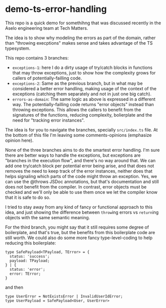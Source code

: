 # demo-ts-error-handling

This repo is a quick demo for somethihng that was discussed recently in the Aselo engineering team at Tech Matters.

The idea is to show why modeling the errors as part of the domain, rather than "throwing execptions" makes sense and takes advantage of the TS typesystem.

This repo contains 3 branches:
- `exceptions-1`: here I do a dirty usage of try/catch blocks in functions that may throw exceptions, just to show how the complexity grows for callers of potentially-failling code.
- `exceptions-2`: Same as the previous branch, but in what may be considered a better error handling, making usage of the context of the exceptions (catching them separately and not in just one big catch).
- `errors-as-domain`: The same logic as above is expressed in a different way. The potentially-failling code returns "error objects" instead than throwing exceptions. This allows the callers to benefit from the signatures of the functions, reducing complexity, bolierplate and the need for "tracking error instances".

The idea is for you to navigate the branches, specially `src/index.ts` file. At the bottom of this file I'm leaving some comments-opinions (emphasize opinion here).

None of the three branches aims to do the smartest error handling. I'm sure there are better ways to handle the exceptions, but exceptions are "branches in the execution flow", and there's no way around that. We can add one try/catch block per potential error being arise, and that does not removes the need to keep track of the error instances, neither does that helps signaling which parts of the code might throw an exception. Yes, we can use the @throws JSDoc annotations, but that's documentation and still does not benefit from the compiler. In contrast, error objects must be checked and we'll only be able to use them once we let the compiler know that it is safe to do so.

I tried to stay away from any kind of fancy or functional approach to this idea, and just showing the difference between `throw`ing errors vs `return`ing objects with the same semantic meaning.

For the third branch, you might say that it still requires some degree of boilerplate, and that's true, but the benefits from this boilerplate code are still worth. We could also do some more fancy type-level-coding to help reducing this boilerplate:

```
type SafePayload<TPayload, TError> = {
  status: 'success';
  payload: TPayload;
} | {
  status: 'error';
  error: TError;
}
```
and then 
```
type UserError = NotExistsError | InvalidUserIdError;
type UserPayload = SafePayload<User, UserError>
```
